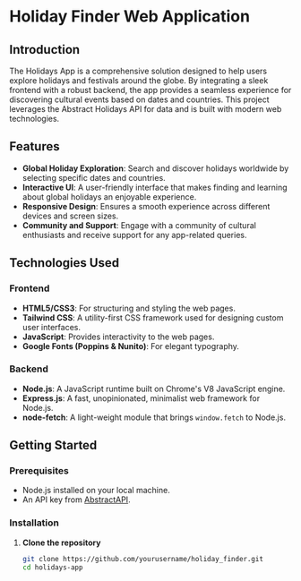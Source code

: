 # Holiday Finder Web Application

## Introduction

The Holidays App is a comprehensive solution designed to help users explore holidays and festivals around the globe. By integrating a sleek frontend with a robust backend, the app provides a seamless experience for discovering cultural events based on dates and countries. This project leverages the Abstract Holidays API for data and is built with modern web technologies.

## Features

- **Global Holiday Exploration**: Search and discover holidays worldwide by selecting specific dates and countries.
- **Interactive UI**: A user-friendly interface that makes finding and learning about global holidays an enjoyable experience.
- **Responsive Design**: Ensures a smooth experience across different devices and screen sizes.
- **Community and Support**: Engage with a community of cultural enthusiasts and receive support for any app-related queries.

## Technologies Used

### Frontend

- **HTML5/CSS3**: For structuring and styling the web pages.
- **Tailwind CSS**: A utility-first CSS framework used for designing custom user interfaces.
- **JavaScript**: Provides interactivity to the web pages.
- **Google Fonts (Poppins & Nunito)**: For elegant typography.

### Backend

- **Node.js**: A JavaScript runtime built on Chrome's V8 JavaScript engine.
- **Express.js**: A fast, unopinionated, minimalist web framework for Node.js.
- **node-fetch**: A light-weight module that brings `window.fetch` to Node.js.

## Getting Started

### Prerequisites

- Node.js installed on your local machine.
- An API key from [AbstractAPI](https://www.abstractapi.com/api/holidays-api).

### Installation

1. **Clone the repository**

   ```sh
   git clone https://github.com/yourusername/holiday_finder.git
   cd holidays-app

